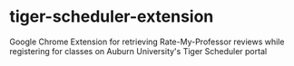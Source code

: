 # tiger-scheduler-extension
Google Chrome Extension for retrieving Rate-My-Professor reviews while registering for classes on Auburn University's Tiger Scheduler portal
